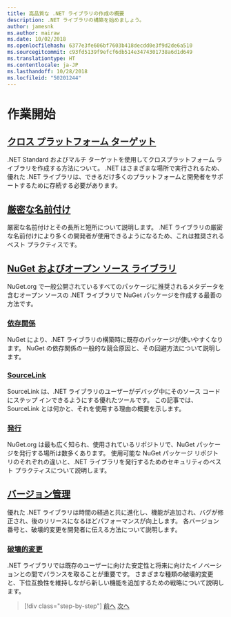 ```yaml
---
title: 高品質な .NET ライブラリの作成の概要
description: .NET ライブラリの構築を始めましょう。
author: jamesnk
ms.author: mairaw
ms.date: 10/02/2018
ms.openlocfilehash: 6377e3fe606bf7603b418decdd0e3f9d2de6a510
ms.sourcegitcommit: c93fd5139f9efcf6db514e3474301738a6d1d649
ms.translationtype: HT
ms.contentlocale: ja-JP
ms.lasthandoff: 10/28/2018
ms.locfileid: "50201244"
---
```

# <a name="get-started"></a>作業開始

## <a name="cross-platform-targetingcross-platform-targetingmd"></a>[クロス プラットフォーム ターゲット](./cross-platform-targeting.md)

.NET Standard およびマルチ ターゲットを使用してクロスプラットフォーム ライブラリを作成する方法について。 .NET はさまざまな場所で実行されるため、優れた .NET ライブラリは、できるだけ多くのプラットフォームと開発者をサポートするために存続する必要があります。

## <a name="strong-namingstrong-namingmd"></a>[厳密な名前付け](./strong-naming.md)

厳密な名前付けとその長所と短所について説明します。 .NET ライブラリの厳密な名前付けにより多くの開発者が使用できるようになるため、これは推奨されるベスト プラクティスです。

## <a name="nuget-and-open-source-librariesnugetmd"></a>[NuGet およびオープン ソース ライブラリ](./nuget.md)

NuGet.org で一般公開されているすべてのパッケージに推奨されるメタデータを含むオープン ソースの .NET ライブラリで NuGet パッケージを作成する最善の方法です。

### <a name="dependenciesdependenciesmd"></a>[依存関係](./dependencies.md)

NuGet により、.NET ライブラリの構築時に既存のパッケージが使いやすくなります。 NuGet の依存関係の一般的な競合原因と、その回避方法について説明します。

### <a name="sourcelinksourcelinkmd"></a>[SourceLink](./sourcelink.md)

SourceLink は、.NET ライブラリのユーザーがデバッグ中にそのソース コードにステップ インできるようにする優れたツールです。 この記事では、SourceLink とは何かと、それを使用する理由の概要を示します。

### <a name="publishingpublish-nuget-packagemd"></a>[発行](./publish-nuget-package.md)

NuGet.org は最も広く知られ、使用されているリポジトリで、NuGet パッケージを発行する場所は数多くあります。 使用可能な NuGet パッケージ リポジトリのそれぞれの違いと、.NET ライブラリを発行するためのセキュリティのベスト プラクティスについて説明します。

## <a name="versioningversioningmd"></a>[バージョン管理](./versioning.md)

優れた .NET ライブラリは時間の経過と共に進化し、機能が追加され、バグが修正され、後のリリースになるほどパフォーマンスが向上します。 各バージョン番号と、破壊的変更を開発者に伝える方法について説明します。

### <a name="breaking-changesbreaking-changesmd"></a>[破壊的変更](./breaking-changes.md)

.NET ライブラリでは既存のユーザーに向けた安定性と将来に向けたイノベーションとの間でバランスを取ることが重要です。 さまざまな種類の破壊的変更と、下位互換性を維持しながら新しい機能を追加するための戦略について説明します。

>[!div class="step-by-step"]
[前へ](./index.md)
[次へ](./cross-platform-targeting.md)
